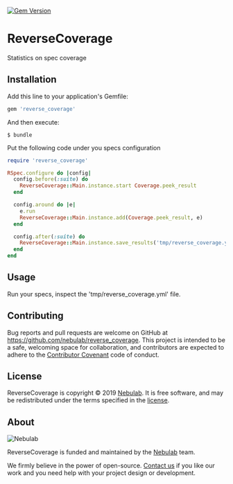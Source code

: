 [![Gem Version](https://badge.fury.io/rb/reverse_coverage.svg)](https://badge.fury.io/rb/reverse_coverage)

# ReverseCoverage

Statistics on spec coverage

## Installation

Add this line to your application's Gemfile:

```ruby
gem 'reverse_coverage'
```

And then execute:

```console
$ bundle
```

Put the following code under you specs configuration

```ruby
require 'reverse_coverage'

RSpec.configure do |config|
  config.before(:suite) do
    ReverseCoverage::Main.instance.start Coverage.peek_result
  end

  config.around do |e|
    e.run
    ReverseCoverage::Main.instance.add(Coverage.peek_result, e)
  end

  config.after(:suite) do
    ReverseCoverage::Main.instance.save_results('tmp/reverse_coverage.yml')
  end
end
```

## Usage

Run your specs, inspect the 'tmp/reverse_coverage.yml' file.

## Contributing

Bug reports and pull requests are welcome on GitHub at https://github.com/nebulab/reverse_coverage. This project is intended to be a safe, welcoming space for collaboration, and contributors are expected to adhere to the [Contributor Covenant](http://contributor-covenant.org) code of conduct.

## License

ReverseCoverage is copyright © 2019 [Nebulab](http://nebulab.it/). It is free software, and may be redistributed under the terms specified in the [license](LICENSE.txt).

## About

![Nebulab](http://nebulab.it/assets/images/public/logo.svg)

ReverseCoverage is funded and maintained by the [Nebulab](http://nebulab.it/) team.

We firmly believe in the power of open-source. [Contact us](http://nebulab.it/contact-us/) if you like our work and you need help with your project design or development.
